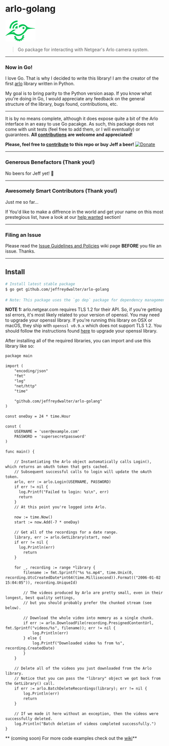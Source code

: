 # arlo-golang
![](logo.png)	
> Go package for interacting with Netgear's Arlo camera system.

---
### Now in Go!
I love Go. That is why I decided to write this library! I am the creator of the first [arlo](https://github.com/jeffreydwalter/arlo-golang) library written in Python.

My goal is to bring parity to the Python version asap. If you know what you're doing in Go, I would appreciate any feedback on the general structure of the library, bugs found, contributions, etc.

---
It is by no means complete, although it does expose quite a bit of the Arlo interface in an easy to use Go pacakge. As such, this package does not come with unit tests (feel free to add them, or I will eventually) or guarantees.
**All [contributions](https://github.com/jeffreydwalter/arlo/issues?q=is%3Aissue+is%3Aopen+label%3A%22help+wanted%22) are welcome and appreciated!**

**Please, feel free to [contribute](https://github.com/jeffreydwalter/arlo/issues?q=is%3Aissue+is%3Aopen+label%3A%22help+wanted%22) to this repo or buy Jeff a beer!** [![Donate](https://img.shields.io/badge/Donate-PayPal-green.svg)](https://www.paypal.com/cgi-bin/webscr?cmd=_donations&business=R77B7UXMLA6ML&lc=US&item_name=Jeff%20Needs%20Beer&item_number=buyjeffabeer&currency_code=USD&bn=PP%2dDonationsBF%3abtn_donateCC_LG%2egif%3aNonHosted)

---
### Generous Benefactors (Thank you!)
No beers for Jeff yet! 🍺

---
### Awesomely Smart Contributors (Thank you!)
Just me so far...

If You'd like to make a diffrence in the world and get your name on this most prestegious list, have a look at our [help wanted](https://github.com/jeffreydwalter/arlo/issues?q=is%3Aissue+is%3Aopen+label%3A%22help+wanted%22) section!

---
### Filing an Issue
Please read the [Issue Guidelines and Policies](https://github.com/jeffreydwalter/arlo/wiki/Issue-Guidelines-and-Policies) wiki page **BEFORE** you file an issue. Thanks.

---

## Install
```bash
# Install latest stable package
$ go get github.com/jeffreydwalter/arlo-golang

# Note: This package uses the `go dep` package for dependency management. If you plan on contributing to this package, you will be required to use [dep](https://github.com/golang/dep). Setting it up is outside the scope of this README, but if you want to contribute and aren't familiar with `dep`, I'm happy to get you.
```

**NOTE 1:** arlo.netgear.com requires TLS 1.2 for their API. So, if you're getting ssl errors, it's most likely related to your version of openssl. You may need to upgrade your openssl library.
If you're running this library on OSX or macOS, they ship with `openssl v0.9.x` which does not support TLS 1.2. You should follow the instructions found [here](https://comeroutewithme.com/2016/03/13/python-osx-openssl-issue/) to upgrade your openssl library.

After installing all of the required libraries, you can import and use this library like so:

```golang
package main

import (
	"encoding/json"
	"fmt"
	"log"
	"net/http"
	"time"

	"github.com/jeffreydwalter/arlo-golang"
)

const oneDay = 24 * time.Hour

const (
    USERNAME = 'user@example.com'
    PASSWORD = 'supersecretpassword'
)

func main() {

	// Instantiating the Arlo object automatically calls Login(), which returns an oAuth token that gets cached.
	// Subsequent successful calls to login will update the oAuth token.
	arlo, err := arlo.Login(USERNAME, PASSWORD)
	if err != nil {
	  log.Printf("Failed to login: %s\n", err)
	  return
	}
	// At this point you're logged into Arlo.
	
	now := time.Now()
	start := now.Add(-7 * oneDay)

	// Get all of the recordings for a date range.
	library, err := arlo.GetLibrary(start, now)
	if err != nil {
	  log.Println(err)
		return
	}

	for _, recording := range *library {
		filename := fmt.Sprintf("%s %s.mp4", time.Unix(0, recording.UtcCreatedDate*int64(time.Millisecond)).Format(("2006-01-02 15:04:05")), recording.UniqueId)

		// The videos produced by Arlo are pretty small, even in their longest, best quality settings,
		// but you should probably prefer the chunked stream (see below).

		// Download the whole video into memory as a single chunk.
		if err := arlo.DownloadFile(recording.PresignedContentUrl, fmt.Sprintf("videos/%s", filename)); err != nil {
			log.Println(err)
		} else {
			log.Printf("Downloaded video %s from %s", recording.CreatedDate)
		}
	}

	// Delete all of the videos you just downloaded from the Arlo library.
	// Notice that you can pass the "library" object we got back from the GetLibrary() call.
	if err := arlo.BatchDeleteRecordings(library); err != nil {
		log.Println(err)
		return
	}

	// If we made it here without an exception, then the videos were successfully deleted.
	log.Println("Batch deletion of videos completed successfully.")
}
```

** (coming soon) For more code examples check out the [wiki](https://github.com/jeffreydwalter/arlo-golang/wiki)**
